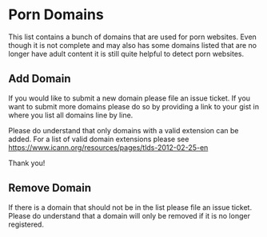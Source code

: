 # Porn Domains
This list contains a bunch of domains that are used for porn websites. Even though it is not complete and may also has some domains listed that are no longer have adult content it is still quite helpful to detect porn websites.

## Add Domain
If you would like to submit a new domain please file an issue ticket. If you want to submit more domains please do so by providing a link to your gist in where you list all domains line by line.

Please do understand that only domains with a valid extension can be added. For a list of valid domain extensions please see https://www.icann.org/resources/pages/tlds-2012-02-25-en

Thank you!

## Remove Domain
If there is a domain that should not be in the list please file an issue ticket. Please do understand that a domain will only be removed if it is no longer registered.
